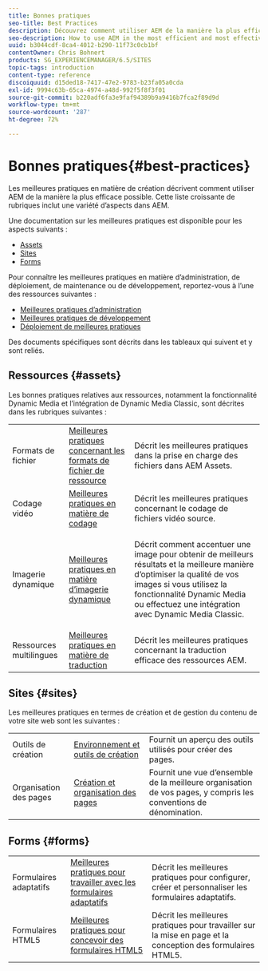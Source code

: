 ```yaml
---
title: Bonnes pratiques
seo-title: Best Practices
description: Découvrez comment utiliser AEM de la manière la plus efficace possible.
seo-description: How to use AEM in the most efficient and most effective way possible
uuid: b3044cdf-8ca4-4012-b290-11f73c0cb1bf
contentOwner: Chris Bohnert
products: SG_EXPERIENCEMANAGER/6.5/SITES
topic-tags: introduction
content-type: reference
discoiquuid: d15ded18-7417-47e2-9783-b23fa05a0cda
exl-id: 9994c63b-65ca-4974-a48d-992f5f8f3f01
source-git-commit: b220adf6fa3e9faf94389b9a9416b7fca2f89d9d
workflow-type: tm+mt
source-wordcount: '287'
ht-degree: 72%

---
```


# Bonnes pratiques{#best-practices}

Les meilleures pratiques en matière de création décrivent comment utiliser AEM de la manière la plus efficace possible. Cette liste croissante de rubriques inclut une variété d’aspects dans AEM.

Une documentation sur les meilleures pratiques est disponible pour les aspects suivants :

* [Assets](#assets)
* [Sites](#sites)
* [Forms](#forms)

Pour connaître les meilleures pratiques en matière d’administration, de déploiement, de maintenance ou de développement, reportez-vous à l’une des ressources suivantes :

* [Meilleures pratiques d’administration](/help/sites-administering/administer-best-practices.md)
* [Meilleures pratiques de développement](/help/sites-developing/best-practices.md)
* [Déploiement de meilleures pratiques](/help/sites-deploying/best-practices.md)

Des documents spécifiques sont décrits dans les tableaux qui suivent et y sont reliés.

## Ressources {#assets}

Les bonnes pratiques relatives aux ressources, notamment la fonctionnalité Dynamic Media et l’intégration de Dynamic Media Classic, sont décrites dans les rubriques suivantes :

<table>
 <tbody>
  <tr>
   <td>Formats de fichier</td>
   <td><a href="/help/assets/assets-file-format-best-practices.md">Meilleures pratiques concernant les formats de fichier de ressource </a></td>
   <td>Décrit les meilleures pratiques dans la prise en charge des fichiers dans AEM Assets. </td>
  </tr>
  <tr>
   <td>Codage vidéo</td>
   <td><a href="/help/assets/video.md#best-practices-for-encoding-videos">Meilleures pratiques en matière de codage </a></td>
   <td>Décrit les meilleures pratiques concernant le codage de fichiers vidéo source.</td>
  </tr>
  <tr>
   <td>Imagerie dynamique</td>
   <td><a href="/help/assets/best-practices-for-optimizing-the-quality-of-your-images.md">Meilleures pratiques en matière d’imagerie dynamique </a></td>
   <td><p>Décrit comment accentuer une image pour obtenir de meilleurs résultats et la meilleure manière d’optimiser la qualité de vos images si vous utilisez la fonctionnalité Dynamic Media ou effectuez une intégration avec Dynamic Media Classic. </p> </td>
  </tr>
  <tr>
   <td>Ressources multilingues</td>
   <td><a href="/help/assets/best-practices-for-translating-assets-efficiently.md">Meilleures pratiques en matière de traduction</a></td>
   <td>Décrit les meilleures pratiques concernant la traduction efficace des ressources AEM.</td>
  </tr>
 </tbody>
</table>

## Sites {#sites}

Les meilleures pratiques en termes de création et de gestion du contenu de votre site web sont les suivantes :

|  |  |  |
|---|---|---|
| Outils de création | [Environnement et outils de création](/help/sites-authoring/author-environment-tools.md)  | Fournit un aperçu des outils utilisés pour créer des pages. |
| Organisation des pages | [Création et organisation des pages](/help/sites-authoring/managing-pages.md) | Fournit une vue d’ensemble de la meilleure organisation de vos pages, y compris les conventions de dénomination. |

## Forms {#forms}

|  |  |  |
|---|---|---|
| Formulaires adaptatifs | [Meilleures pratiques pour travailler avec les formulaires adaptatifs](/help/forms/using/adaptive-forms-best-practices.md) | Décrit les meilleures pratiques pour configurer, créer et personnaliser les formulaires adaptatifs. |
| Formulaires HTML5 | [Meilleures pratiques pour concevoir des formulaires HTML5](/help/forms/using/best-practices-for-html5-forms.md) | Décrit les meilleures pratiques pour travailler sur la mise en page et la conception des formulaires HTML5. |
